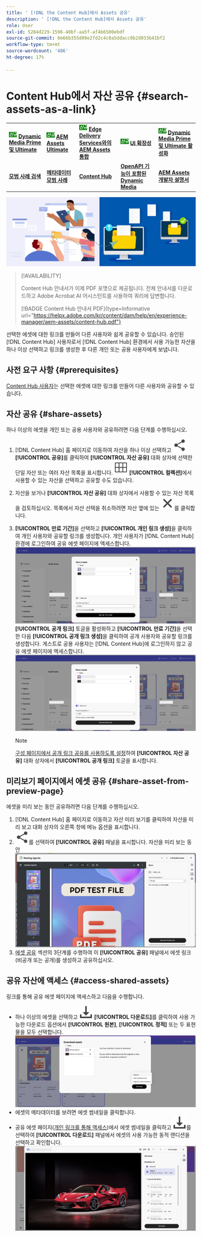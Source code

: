 ```yaml
---
title: ' [!DNL the Content Hub]에서 Assets 공유'
description: ' [!DNL the Content Hub]에서 Assets 공유'
role: User
exl-id: 5284d229-1596-40bf-aa5f-af4b6500ebdf
source-git-commit: 0e66b355d09e2fd2c4c8a5ddacc9b2d033b41bf2
workflow-type: tm+mt
source-wordcount: '486'
ht-degree: 17%

---
```


# Content Hub에서 자산 공유 {#search-assets-as-a-link}

<table>
    <tr>
        <td>
            <sup style= "background-color:#008000; color:#FFFFFF; font-weight:bold"><i>신규</i></sup> <a href="/help/assets/dynamic-media/dm-prime-ultimate.md"><b>Dynamic Media Prime 및 Ultimate</b></a>
        </td>
        <td>
            <sup style= "background-color:#008000; color:#FFFFFF; font-weight:bold"><i>신규</i></sup> <a href="/help/assets/assets-ultimate-overview.md"><b>AEM Assets Ultimate</b></a>
        </td>
        <td>
            <sup style= "background-color:#008000; color:#FFFFFF; font-weight:bold"><i>신규</i></sup> <a href="/help/assets/integrate-aem-assets-edge-delivery-services.md"><b>Edge Delivery Services와의 AEM Assets 통합</b></a>
        </td>
        <td>
            <sup style= "background-color:#008000; color:#FFFFFF; font-weight:bold"><i>신규</i></sup> <a href="/help/assets/aem-assets-view-ui-extensibility.md"><b>UI 확장성</b></a>
        </td>
          <td>
            <sup style= "background-color:#008000; color:#FFFFFF; font-weight:bold"><i>신규</i></sup> <a href="/help/assets/dynamic-media/enable-dynamic-media-prime-and-ultimate.md"><b>Dynamic Media Prime 및 Ultimate 활성화</b></a>
        </td>
    </tr>
    <tr>
        <td>
            <a href="/help/assets/search-best-practices.md"><b>모범 사례 검색</b></a>
        </td>
        <td>
            <a href="/help/assets/metadata-best-practices.md"><b>메타데이터 모범 사례</b></a>
        </td>
        <td>
            <a href="/help/assets/product-overview.md"><b>Content Hub</b></a>
        </td>
        <td>
            <a href="/help/assets/dynamic-media-open-apis-overview.md"><b>OpenAPI 기능이 포함된 Dynamic Media</b></a>
        </td>
        <td>
            <a href="https://developer.adobe.com/experience-cloud/experience-manager-apis/"><b>AEM Assets 개발자 설명서</b></a>
        </td>
    </tr>
</table>

![자산 배너 이미지 공유](assets/share-assets-banner.png)

>[!AVAILABILITY]
>
>Content Hub 안내서가 이제 PDF 포맷으로 제공됩니다. 전체 안내서를 다운로드하고 Adobe Acrobat AI 어시스턴트를 사용하여 쿼리에 답변합니다.
>
>[!BADGE Content Hub 안내서 PDF]{type=Informative url="https://helpx.adobe.com/kr/content/dam/help/en/experience-manager/aem-assets/content-hub.pdf"}

선택한 에셋에 대한 링크를 만들어 다른 사용자와 쉽게 공유할 수 있습니다. 승인된 [!DNL Content Hub] 사용자로서 [!DNL Content Hub] 환경에서 사용 가능한 자산을 하나 이상 선택하고 링크를 생성한 후 다른 개인 또는 공용 사용자에게 보냅니다.

## 사전 요구 사항 {#prerequisites}

[Content Hub 사용자](deploy-content-hub.md#onboard-content-hub-users)는 선택한 에셋에 대한 링크를 만들어 다른 사용자와 공유할 수 있습니다.

## 자산 공유 {#share-assets}

하나 이상의 에셋을 개인 또는 공용 사용자와 공유하려면 다음 단계를 수행하십시오.
1. [!DNL Content Hub] 홈 페이지로 이동하여 자산을 하나 이상 선택하고 ![공유](/help/assets/assets/share.svg) **[!UICONTROL 공유]**&#x200B;를 클릭하여 **[!UICONTROL 자산 공유]** 대화 상자에 선택한 단일 자산 또는 여러 자산 목록을 표시합니다.
![컬렉션](/help/assets/assets/Smock_Collection_18_N.svg) **[!UICONTROL 컬렉션]**&#x200B;에서 사용할 수 있는 자산을 선택하고 공유할 수도 있습니다.
1. 자산을 보거나 **[!UICONTROL 자산 공유]** 대화 상자에서 사용할 수 있는 자산 목록을 검토하십시오. 목록에서 자산 선택을 취소하려면 자산 옆에 있는 ![선택 취소](/help/assets/assets/Close.svg)를 클릭합니다.
1. **[!UICONTROL 만료 기간]**&#x200B;을 선택하고 **[!UICONTROL 개인 링크 생성]**&#x200B;을 클릭하여 개인 사용자와 공유할 링크를 생성합니다. 개인 사용자가 [!DNL Content Hub] 환경에 로그인하여 공유 에셋 페이지에 액세스합니다.
   ![비공개 및 공개 링크](/help/assets/assets/private-and-public-link.png)
**[!UICONTROL 공개 링크]** 토글을 활성화하고 **[!UICONTROL 만료 기간]**&#x200B;을 선택한 다음 **[!UICONTROL 공개 링크 생성]**&#x200B;을 클릭하여 공개 사용자와 공유할 링크를 생성합니다. 게스트로 공용 사용자는 [!DNL Content Hub]에 로그인하지 않고 공유 에셋 페이지에 액세스합니다.
   ![비공개 및 공개 링크](/help/assets/assets/public-and-private-link.png)

   >[!NOTE]
   > 
   > [구성 페이지에서 공개 링크 공유를 사용하도록 설정](/help/assets/configure-content-hub-ui-options.md#enable-public-link-sharing)하여 **[!UICONTROL 자산 공유]** 대화 상자에서 **[!UICONTROL 공개 링크]** 토글을 표시합니다.

## 미리보기 페이지에서 에셋 공유 {#share-asset-from-preview-page}

에셋을 미리 보는 동안 공유하려면 다음 단계를 수행하십시오.

1. [!DNL Content Hub] 홈 페이지로 이동하고 자산 미리 보기를 클릭하여 자산을 미리 보고 대화 상자의 오른쪽 창에 메뉴 옵션을 표시합니다.
1. ![공유](/help/assets/assets/share.svg)를 선택하여 **[!UICONTROL 공유]** 패널을 표시합니다.
   자산을 미리 보는 동안 ![자산 공유](/help/assets/assets/share-assets-from-share-panel.png)
1. [에셋 공유](#share-assets) 섹션의 3단계를 수행하여 이 **[!UICONTROL 공유]** 패널에서 에셋 링크(비공개 또는 공개)를 생성하고 공유하십시오.

## 공유 자산에 액세스 {#access-shared-assets}

링크를 통해 공유 에셋 페이지에 액세스하고 다음을 수행합니다.

* 하나 이상의 에셋을 선택하고 ![다운로드](/help/assets/assets/download-icon.svg) **[!UICONTROL 다운로드]**&#x200B;를 클릭하여 사용 가능한 다운로드 옵션에서 **[!UICONTROL 원본]**, **[!UICONTROL 정적]** 또는 두 표현물을 모두 선택합니다.
  ![](/help/assets/assets/download-shared-assets.png)
* 에셋의 메타데이터를 보려면 에셋 썸네일을 클릭합니다.
* 공유 에셋 페이지([개인 링크를 통해 액세스](#share-assets))에서 에셋 썸네일을 클릭하고 ![다운로드](/help/assets/assets/download-icon.svg)를 선택하여 **[!UICONTROL 다운로드]** 패널에서 에셋의 사용 가능한 동적 렌디션을 선택하고 확인합니다.
  ![](/help/assets/assets/download-renditions-shared-assets-page.png)





